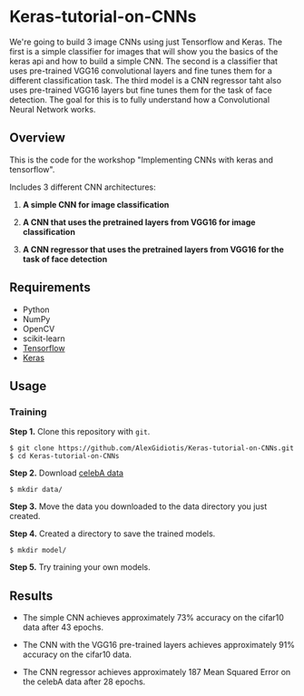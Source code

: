 # Keras-tutorial-on-CNNs
We're going to build 3 image CNNs using just Tensorflow and Keras. The first is 
a simple classifier for images that will show you the basics of the keras api and how to build a
simple CNN. The second is a classifier that uses pre-trained VGG16 
convolutional layers and fine tunes them for a different classification task. The third model is a CNN regressor
taht also uses pre-trained VGG16 layers but fine tunes them for the task of face detection.
The goal for this is to fully understand how a Convolutional Neural Network works. 

## Overview ##

This is the code for the workshop "Implementing CNNs with keras and tensorflow".

Includes 3 different CNN architectures:

1) **A simple CNN for image classification**

2) **A CNN that uses the pretrained layers from VGG16 for image classification**

3) **A CNN regressor that uses the pretrained layers from VGG16 for the task of face detection**

## Requirements

- Python
- NumPy
- OpenCV
- scikit-learn
- [Tensorflow](https://github.com/tensorflow/tensorflow)
- [Keras](https://github.com/fchollet/keras)

## Usage

### Training
**Step 1.** 
Clone this repository with ``git``.

```
$ git clone https://github.com/AlexGidiotis/Keras-tutorial-on-CNNs.git
$ cd Keras-tutorial-on-CNNs
```

**Step 2.** 
Download [celebA data](https://www.dropbox.com/sh/hx19bwxdpn8xv33/AABkCRUPwfFi0xqcvXjMO8GFa?dl=0)

```
$ mkdir data/
```

**Step 3.** 
Move the data you downloaded to the data directory you just created.


**Step 4.** 
Created a directory to save the trained models.

```
$ mkdir model/
```


**Step 5.**
Try training your own models.

## Results ##

- The simple CNN achieves approximately 73% accuracy on the cifar10 data after 43 epochs. 

- The CNN with the VGG16 pre-trained layers achieves approximately 91% accuracy on the cifar10 data.

- The CNN regressor achieves approximately 187 Mean Squared Error on the celebA data after 28 epochs. 